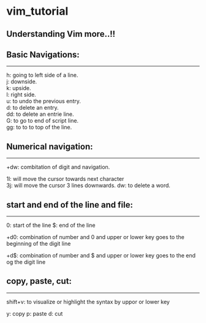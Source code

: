 # vim_tutorial
## Understanding Vim more..!!


## Basic Navigations:
---------------------

h: going to left side of a line.  
j: 		downside.   
k: 		upside.  
l: 		right side.  
u: to undo the previous entry.  
d: to delete an entry.  
dd: to delete an entrie line.  
G: to go to end of script line.  
gg: to to to top of the line. 


## Numerical navigation:
------------------------

+dw: combitation of digit and navigation. 

1l: will move the cursor towards next character  
3j: will move the cursor 3 lines downwards. 
dw: to delete a word. 


## start and end of the line and file:
---------------------------------------

0: start of the line
$: end of the line

+d0: combination of number and 0 and upper or lower key goes to the
beginning of the digit line 

+d$: combination of number and $ and upper or lower key goes to the end og
the digit line 

## copy, paste, cut:
--------------------

shift+v: to visualize or highlight the syntax by uppor or lower key 

y: copy
p: paste
d: cut





